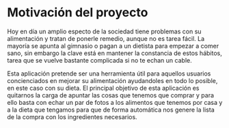 # Motivación del proyecto

Hoy en día un amplio especto de la sociedad tiene problemas con su alimentación y tratan de ponerle remedio, aunque no es tarea fácil. 
La mayoría se apunta al gimnasio o pagan a un dietista para empezar a comer sano, sin embargo la clave está en mantener la constancia de estos
hábitos, tarea que se vuelve bastante complicada si no te echan un cable.

Esta aplicación pretende ser una herramienta útil para aquellos usuarios concienciados en mejorar su alimentación ayudandoles en todo lo 
posible, en este caso con su dieta. El principal objetivo de esta aplicación es quitarnos la carga de apuntar las cosas que tenemos que 
comprar y para ello basta con echar un par de fotos a los alimentos que tenemos por casa y a la dieta que tengamos para que de forma 
automática nos genere la lista de la compra con los ingredientes necesarios.
